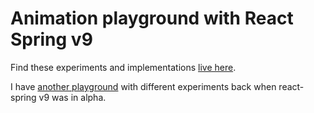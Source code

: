 # Animation playground with React Spring v9

Find these experiments and implementations [live here](https://anim-pg.vercel.app).

I have [another playground](https://github.com/ajitid/animation-playground-rs9-2020) with different experiments back when react-spring v9 was in alpha.
